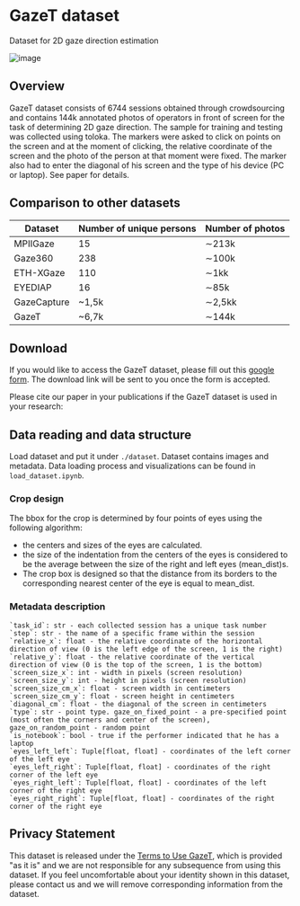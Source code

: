 # GazeT dataset
Dataset for 2D gaze direction estimation

![image](https://github.com/user-attachments/assets/b48bb6aa-bc8e-4ec4-8a90-5cfb24cde36e)

## Overview
GazeT dataset consists of 6744 sessions obtained through crowdsourcing and contains 144k annotated photos of operators in front of screen for the task of determining 2D gaze direction. The sample for training and testing was collected using toloka. The markers were asked to click on points on the screen and at the moment of clicking, the relative coordinate of the screen and the photo of the person at that moment were fixed. The marker also had to enter the diagonal of his screen and the type of his device (PC or laptop). See paper for details.

## Comparison to other datasets

| Dataset | Number of unique persons | Number of photos |
| ------ | ----------- | ---- |
| MPIIGaze | 15 | ∼213k |
| Gaze360 | 238 | ∼100k | 
| ETH-XGaze | 110 | ∼1kk |
| EYEDIAP | 16 | ∼85k |
| GazeCapture | ~1,5k | ∼2,5kk |
| GazeT | ~6,7k | ∼144k |

## Download
If you would like to access the GazeT dataset, please fill out this [google form](https://docs.google.com/forms/d/e/1FAIpQLSciF9ur9a6BZbK7l66msrRwXeKFsaW2kki9HBj2sk0JTm7Mtw/viewform?usp=sf_link). The download link will be sent to you once the form is accepted.

Please cite our paper in your publications if the GazeT dataset is used in your research:

## Data reading and data structure
Load dataset and put it under `./dataset`. Dataset contains images and metadata. Data loading process and visualizations can be found in `load_dataset.ipynb`.

### Crop design
The bbox for the crop is determined by four points of eyes using the following algorithm:
- the centers and sizes of the eyes are calculated.
- the size of the indentation from the centers of the eyes is considered to be the average between the size of the right and left eyes (mean_dist)s.
- The crop box is designed so that the distance from its borders to the corresponding nearest center of the eye is equal to mean_dist.

### Metadata description

```
`task_id`: str - each collected session has a unique task number
`step`: str - the name of a specific frame within the session
`relative_x`: float - the relative coordinate of the horizontal direction of view (0 is the left edge of the screen, 1 is the right)
`relative_y`: float - the relative coordinate of the vertical direction of view (0 is the top of the screen, 1 is the bottom)
`screen_size_x`: int - width in pixels (screen resolution)
`screen_size_y`: int - height in pixels (screen resolution)
`screen_size_cm_x`: float - screen width in centimeters
`screen_size_cm_y`: float - screen height in centimeters
`diagonal_cm`: float - the diagonal of the screen in centimeters
`type`: str - point type. gaze_on_fixed_point - a pre-specified point (most often the corners and center of the screen), gaze_on_random_point - random point
`is_notebook`: bool - true if the performer indicated that he has a laptop
`eyes_left_left`: Tuple[float, float] - coordinates of the left corner of the left eye
`eyes_left_right`: Tuple[float, float] - coordinates of the right corner of the left eye
`eyes_right_left`: Tuple[float, float] - coordinates of the left corner of the right eye
`eyes_right_right`: Tuple[float, float] - coordinates of the right corner of the right eye
```

## Privacy Statement

This dataset is released under the [Terms to Use GazeT](https://docs.google.com/forms/d/e/1FAIpQLSciF9ur9a6BZbK7l66msrRwXeKFsaW2kki9HBj2sk0JTm7Mtw/viewform?usp=sf_link), which is provided "as it is" and we are not responsible for any subsequence from using this dataset. If you feel uncomfortable about your identity shown in this dataset, please contact us and we will remove corresponding information from the dataset.

